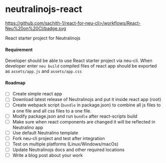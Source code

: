 # neutralinojs-react

https://github.com/sachith-1/react-for-neu-cli>/workflows/React-Neu%20on%20CI/badge.svg

React starter project for Neutralinojs

#### Requirement

Developer should be able to use React starter project via neu-cli. When developer enter `neu build` compiled files of react app should be exported as `assets/app.js` and `assets/app.css`

#### Roadmap

- [ ] Create simple react app
- [ ] Download latest release of Neutralinojs and put it inside react app (root)
- [ ] Create webpack script (`bundle` in package.json) to combine all js files to a one file and all css files to a one file.
- [ ] Modify package.json and run `bundle` after react-scripts build
- [ ] Make sure when react components are changed it will be reflected in Neutralino app
- [ ] Use default Neutralino template
- [ ] Fork neu-cli project and test after integration
- [ ] Test on multiple platforms (Linux/Windows/macOs)
- [ ] Update Neutralinojs docs and other required locations
- [ ] Write a blog post about your work

